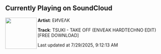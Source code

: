 ## Currently Playing on SoundCloud

[<img align="left" width="100" src="https://i1.sndcdn.com/artworks-tLgFXjN6LlLImbxU-Byh1cw-t500x500.png">](https://soundcloud.com/enveakmusic/tsuki-take-off-enveak-hardtechno-edit-free-download)

**Artist**: EИVEΛK 

**Track**: TSUKI - TAKE OFF (ENVEAK HARDTECHNO EDIT) [FREE DOWNLOAD]

Last updated at 7/29/2025, 9:12:13 AM
